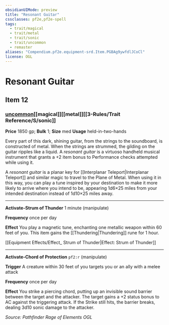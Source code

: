 ```yaml
---
obsidianUIMode: preview
title: "Resonant Guitar"
cssclasses: pf2e,pf2e-spell
tags:
  - trait/magical
  - trait/metal
  - trait/sonic
  - trait/uncommon
  - remaster
aliases: "Compendium.pf2e.equipment-srd.Item.PGBAg9ywfdlJCoCl"
license: OGL
---
```

# Resonant Guitar
## Item 12
### [uncommon](uncommon.md "Uncommon Rarity Trait")[[magical]][[metal]][[3-Rules/Trait Reference/S/sonic]]


**Price** 1850 gp; 
**Bulk** 1; **Size** med
**Usage** held-in-two-hands

Every part of this dark, shining guitar, from the strings to the soundboard, is constructed of metal. When the strings are strummed, the gilding on the guitar ripples like a liquid. A _resonant guitar_ is a virtuoso handheld musical instrument that grants a +2 item bonus to Performance checks attempted while using it.

A _resonant guitar_ is a planar key for [[Interplanar Teleport|Interplanar Teleport]] and similar magic to travel to the Plane of Metal. When using it in this way, you can play a tune inspired by your destination to make it more likely to arrive where you intend to be, appearing 1d6×25 miles from your intended destination instead of 1d10×25 miles away.

* * *

**Activate-Strum of Thunder** 1 minute (manipulate)

**Frequency** once per day

**Effect** You play a magnetic tune, enchanting one metallic weapon within 60 feet of you. This item gains the [[Thundering|Thundering]] rune for 1 hour.

[[Equipment Effects/Effect_ Strum of Thunder|Effect: Strum of Thunder]]

* * *

**Activate-Chord of Protection** `pf2:r` (manipulate)

**Trigger** A creature within 30 feet of you targets you or an ally with a melee attack

**Frequency** once per day

**Effect** You strike a piercing chord, putting up an invisible sound barrier between the target and the attacker. The target gains a +2 status bonus to AC against the triggering attack. If the Strike still hits, the barrier breaks, dealing 3d10 sonic damage to the attacker.

*Source: Pathfinder Rage of Elements*
*OGL*